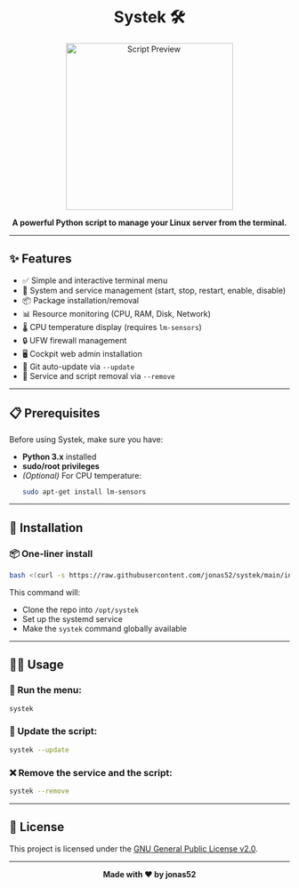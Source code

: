 <h1 align="center">Systek 🛠️</h1>

<p align="center">
  <img src="https://github.com/user-attachments/assets/723bcab7-30a6-47a6-873b-cc3ffc44d226" alt="Script Preview" width="300">
</p>

<p align="center"><strong>A powerful Python script to manage your Linux server from the terminal.</strong></p>

---

## ✨ Features

- ✅ Simple and interactive terminal menu
- 🔁 System and service management (start, stop, restart, enable, disable)
- 📦 Package installation/removal
- 📊 Resource monitoring (CPU, RAM, Disk, Network)
- 🌡️ CPU temperature display (requires `lm-sensors`)
- 🔒 UFW firewall management
- 🖥️ Cockpit web admin installation
- 🔄 Git auto-update via `--update`
- 🧹 Service and script removal via `--remove`

---

## 📋 Prerequisites

Before using Systek, make sure you have:

- **Python 3.x** installed
- **sudo/root privileges**
- *(Optional)* For CPU temperature:  
  ```bash
  sudo apt-get install lm-sensors
  ```

---

## 🚀 Installation

### 📦 One-liner install

```bash
bash <(curl -s https://raw.githubusercontent.com/jonas52/systek/main/install_service.sh)
```

This command will:
- Clone the repo into `/opt/systek`
- Set up the systemd service
- Make the `systek` command globally available

---

## 🧑‍💻 Usage

### 📜 Run the menu:

```bash
systek
```

### 🔄 Update the script:

```bash
systek --update
```

### ❌ Remove the service and the script:

```bash
systek --remove
```

---

## 📝 License

This project is licensed under the [GNU General Public License v2.0](LICENSE).

---

<p align="center"><strong>Made with ❤️ by jonas52</strong></p>
